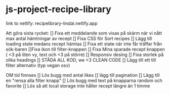 # js-project-recipe-library

link to netlify: recipelibrary-lindal.netlify.app


Att göra sista rycket: 
[] Fixa ett meddelande som visas på skärm när vi nått max antal hämtningar av recept
[] Fixa CSS för Sort recipes
[] Lägg till loading state medans recept hämtas
[] Fixa ett state när inte får träffar från sök-baren
[]Fixa ikon till filter-knappen
[] Fixa Mina sparade recept knappen ( <3 på liten vy, text och <3 på större)
[] Responsiv desing
[] Fixa storlek på olika headings
[] STÄDA ALL KOD, we <3 CLEAN CODE
[] Lägg till ett till filter alternativ (typ vegan osv)

OM tid finnses
[] Lös bugg med antal likes
[] lägg till pagination
[] Lägg till en "rensa alla filter knapp"
[] Lös bugg med text på knapparna random och favorite
[] Lös så att local storage inte håller recept längre än 1 timme